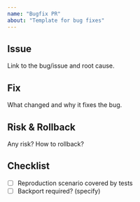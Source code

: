 ```yaml
---
name: "Bugfix PR"
about: "Template for bug fixes"
---
```


## Issue
Link to the bug/issue and root cause.

## Fix
What changed and why it fixes the bug.

## Risk & Rollback
Any risk? How to rollback?

## Checklist
- [ ] Reproduction scenario covered by tests
- [ ] Backport required? (specify)
